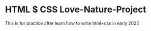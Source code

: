 # HTML $ CSS Love-Nature-Project
This is for practice after learn how to write html+css in early 2022

